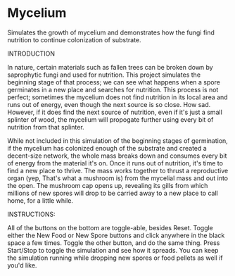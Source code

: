 # Mycelium
Simulates the growth of mycelium and demonstrates how the fungi find nutrition to continue colonization of substrate.

INTRODUCTION

  In nature, certain materials such as fallen trees can be broken down by saprophytic fungi and used for nutrition. This project simulates the beginning stage of that process; we can see what happens when a spore germinates in a new place and searches for nutrition. This process is not perfect; sometimes the mycelium does not find nutrition in its local area and runs out of energy, even though the next source is so close. How sad. However, if it does find the next source of nutrition, even if it's just a small splinter of wood, the mycelium will propogate further using every bit of nutrition from that splinter.

  While not included in this simulation of the beginning stages of germination, if the mycelium has colonized enough of the substrate and created a decent-size network, the whole mass breaks down and consumes every bit of energy from the material it's on. Once it runs out of nutrition, it's time to find a new place to thrive. The mass works together to thrust a reproductive organ (yep, That's what a mushroom is) from the mycelial mass and out into the open. The mushroom cap opens up, revealing its gills from which millions of new spores will drop to be carried away to a new place to call home, for a little while.

INSTRUCTIONS:

  All of the buttons on the bottom are toggle-able, besides Reset. Toggle either the New Food or New Spore buttons and click anywhere in the black space a few times.
Toggle the other button, and do the same thing. Press Start/Stop to toggle the simulation and see how it spreads.
You can keep the simulation running while dropping new spores or food pellets as well if you'd like.
